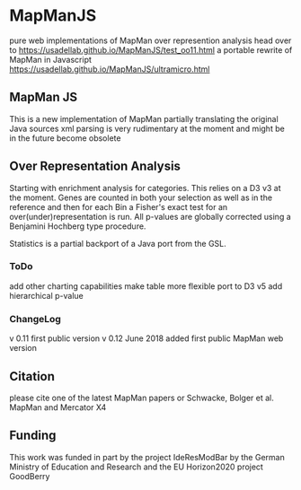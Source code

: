 
# MapManJS
pure web implementations of MapMan
over represention analysis
head over to https://usadellab.github.io/MapManJS/test_oo11.html 
a portable rewrite of MapMan in Javascript https://usadellab.github.io/MapManJS/ultramicro.html

## MapMan JS
This is a new implementation of MapMan partially translating the original Java sources
xml parsing is very rudimentary at the moment and might be in the future become obsolete

## Over Representation Analysis
Starting with enrichment analysis for categories.
This relies on a D3 v3 at the moment.
Genes are counted in both your selection as well as in the reference and then for each Bin a Fisher's exact test for an over(under)representation is run. All p-values are globally corrected using a Benjamini Hochberg type procedure.

Statistics is a partial backport of a Java port from the GSL. 



### ToDo
add other charting capabilities
make table more flexible
port to D3 v5
add hierarchical p-value




### ChangeLog
v 0.11 first public version
v 0.12 June 2018 added first public MapMan web version 

## Citation
please cite one of the latest MapMan papers or Schwacke, Bolger et al. MapMan and Mercator X4

## Funding
This work was funded in part by the project IdeResModBar by the German Ministry of Education and Research and the EU Horizon2020 project GoodBerry
